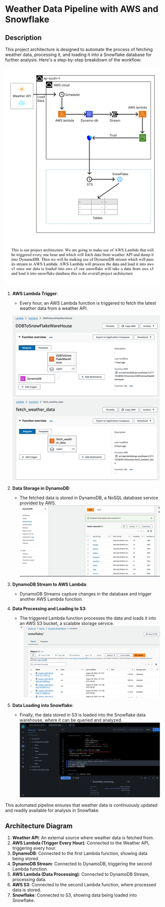 # Weather Data Pipeline with AWS and Snowflake

## Description
This project architecture is designed to automate the process of fetching weather data, processing it, and loading it into a Snowflake database for further analysis. Here's a step-by-step breakdown of the workflow:

![Block Diagram Image](assets/block1.png)

1. **AWS Lambda Trigger**: 
   - Every hour, an AWS Lambda function is triggered to fetch the latest weather data from a weather API.

   ![AWS Lambda Image](assets/lambda1.png)
   ![AWS Lambda Image](assets/lambda2.png)

2. **Data Storage in DynamoDB**: 
   - The fetched data is stored in DynamoDB, a NoSQL database service provided by AWS.
  ![AWS Lambda Image](assets/dynamodb.png)

3. **DynamoDB Stream to AWS Lambda**: 
   - DynamoDB Streams capture changes in the database and trigger another AWS Lambda function.

4. **Data Processing and Loading to S3**: 
   - The triggered Lambda function processes the data and loads it into an AWS S3 bucket, a scalable storage service.
  ![AWS Lambda Image](assets/s3.png)

5. **Data Loading into Snowflake**: 
   - Finally, the data stored in S3 is loaded into the Snowflake data warehouse, where it can be queried and analyzed.
  ![AWS Lambda Image](assets/snowflake.png)

This automated pipeline ensures that weather data is continuously updated and readily available for analysis in Snowflake.

## Architecture Diagram

1. **Weather API**: An external source where weather data is fetched from.
2. **AWS Lambda (Trigger Every Hour)**: Connected to the Weather API, triggering every hour.
3. **DynamoDB**: Connected to the first Lambda function, showing data being stored.
4. **DynamoDB Stream**: Connected to DynamoDB, triggering the second Lambda function.
5. **AWS Lambda (Data Processing)**: Connected to DynamoDB Stream, processing data.
6. **AWS S3**: Connected to the second Lambda function, where processed data is stored.
7. **Snowflake**: Connected to S3, showing data being loaded into Snowflake.
